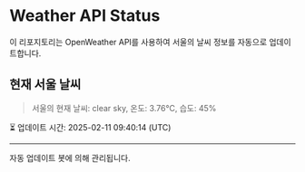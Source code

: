 
# Weather API Status

이 리포지토리는 OpenWeather API를 사용하여 서울의 날씨 정보를 자동으로 업데이트합니다.

## 현재 서울 날씨
> 서울의 현재 날씨: clear sky, 온도: 3.76°C, 습도: 45%

⏳ 업데이트 시간: 2025-02-11 09:40:14 (UTC)

---
자동 업데이트 봇에 의해 관리됩니다.
